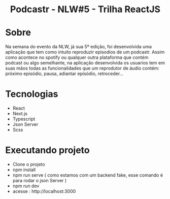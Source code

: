 <div align="center">
    <h1> Podcastr - NLW#5 - Trilha ReactJS</h1>
</div>

# Sobre
Na semana do evento da NLW, já sua 5º edição, foi desenvolvida uma aplicação que tem como intuito reproduzir episodios de um podcastr. Assim como acontece no spotify ou qualquer outra plataforma que contém podcast ou algo semelhante, na aplicação desenvolvida os usuarios tem em suas mãos todas as funcionalidades que um reprodutor de áudio contém: próximo episódio, pausa, adiantar episódio, retroceder...

# Tecnologias

- React
- Next.js
- Typescript
- Json Server
- Scss

# Executando projeto

- Clone o projeto
- npm install
- npm run serve ( como estamos com um backend fake, esse comando é para rodar o json Server )
- npm run dev
- acesse : http://localhost:3000
